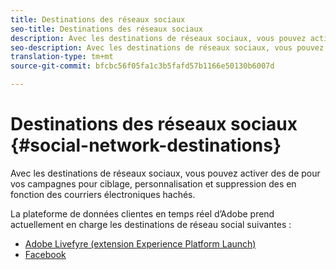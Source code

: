 ```yaml
---
title: Destinations des réseaux sociaux
seo-title: Destinations des réseaux sociaux
description: Avec les destinations de réseaux sociaux, vous pouvez activer des  de pour vos campagnes pour  ciblage, personnalisation et suppression des  en fonction des courriers électroniques hachés.
seo-description: Avec les destinations de réseaux sociaux, vous pouvez activer des  de pour vos campagnes pour  ciblage, personnalisation et suppression des  en fonction des courriers électroniques hachés.
translation-type: tm+mt
source-git-commit: bfcbc56f05fa1c3b5fafd57b1166e50130b6007d

---
```



# Destinations des réseaux sociaux {#social-network-destinations}

Avec les destinations de réseaux sociaux, vous pouvez activer des  de pour vos campagnes pour  ciblage, personnalisation et suppression des  en fonction des courriers électroniques hachés.

La plateforme de données clientes en temps réel d’Adobe prend actuellement en charge les destinations de réseau social suivantes :

* [Adobe Livefyre (extension Experience Platform Launch)](/help/rtcdp/destinations/adobe-livefyre-extension.md)
* [Facebook](/help/rtcdp/destinations/facebook-destination.md)